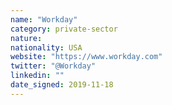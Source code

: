 ```yaml
---
name: "Workday"
category: private-sector
nature:
nationality: USA
website: "https://www.workday.com"
twitter: "@Workday"
linkedin: ""
date_signed: 2019-11-18
---
```


